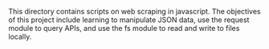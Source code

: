 This directory contains scripts on web scraping in javascript. The objectives of this project include learning to manipulate JSON data, use the request module to query APIs, and use the fs module to read and write to files locally.
